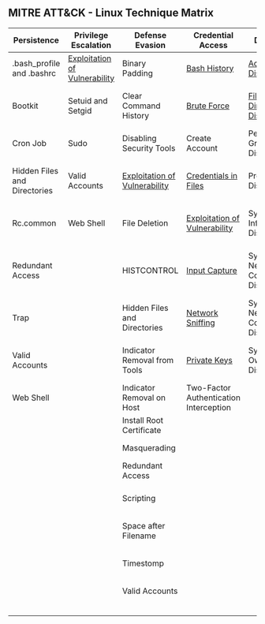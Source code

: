 ## MITRE ATT&CK - Linux Technique Matrix

| Persistence                  | Privilege Escalation                                                                              | Defense Evasion                                                                              | Credential Access                                                                              | Discovery                                                                            | Lateral Movement                                                                                | Execution                | Collection                                              | Exfiltration                                  | Command and Control                     | 
|------------------------------|---------------------------------------------------------------------------------------------------|----------------------------------------------------------------------------------------------|------------------------------------------------------------------------------------------------|--------------------------------------------------------------------------------------|-------------------------------------------------------------------------------------------------|--------------------------|---------------------------------------------------------|-----------------------------------------------|-----------------------------------------| 
| .bash_profile and .bashrc    | [Exploitation of Vulnerability](Techniques/Privilege_escalation/Exploitation_of_vulnerability.md) | Binary Padding                                                                               | [Bash History](Techniques/Credential_access/Bash_history.md)                                   | [Account Discovery](Techniques/Discovery/Account_discovery.md)                       | Application Deployment Software                                                                 | Command-Line Interface   | Audio Capture                                           | Automated Exfiltration                        | Commonly Used Port                      | 
| Bootkit                      | Setuid and Setgid                                                                                 | Clear Command History                                                                        | [Brute Force](Techniques/Credential_access/Brute_force.md)                                     | [File and Directory Discovery](Techniques/Discovery/File_and_directory_discovery.md) | [Exploitation of Vulnerability](Techniques/Lateral_movement/Exploitation_of_vulnerability.md)   | Graphical User Interface | Automated Collection                                    | Data Compressed                               | Communication Through Removable Media   | 
| Cron Job                     | Sudo                                                                                              | Disabling Security Tools                                                                     | Create Account                                                                                 | Permission Groups Discovery                                                          | Remote File Copy                                                                                | Scripting                | Clipboard Data                                          | Data Encrypted                                | Connection Proxy                        | 
| Hidden Files and Directories | Valid Accounts                                                                                    | [Exploitation of Vulnerability](Techniques/Defense_evasion/Exploitation_of_vulnerability.md) | [Credentials in Files](Techniques/Credential_access/Credentials_in_files.md)                   | Process Discovery                                                                    | Remote Services                                                                                 | Source                   | Data Staged                                             | Data Transfer Size Limits                     | Custom Command and Control Protocol     | 
| Rc.common                    | Web Shell                                                                                         | File Deletion                                                                                | [Exploitation of Vulnerability](Techniques/Credential_access/Exploitation_of_vulnerability.md) | System Information Discovery                                                         | Third-party Software                                                                            | Space after Filename     | Data from Local System                                  | Exfiltration Over Alternative Protocol        | Custom Cryptographic Protocol           | 
| Redundant Access             |                                                                                                   | HISTCONTROL                                                                                  | [Input Capture](Techniques/Credential_access/Input_capture.md)                                 | System Network Configuration Discovery                                               |                                                                                                 | Third-party Software     | Data from Network Shared Drive                          | Exfiltration Over Command and Control Channel | Data Encoding                           | 
| Trap                         |                                                                                                   | Hidden Files and Directories                                                                 | [Network Sniffing](Techniques/Credential_access/Network_sniffing.md)                           | System Network Connections Discovery                                                 |                                                                                                 | Trap                     | Data from Removable Media                               | Exfiltration Over Other Network Medium        | Data Obfuscation                        | 
| Valid Accounts               |                                                                                                   | Indicator Removal from Tools                                                                 | [Private Keys](Techniques/Credential_access/Private_keys.md)                                   | System Owner/User Discovery                                                          |                                                                                                 |                          | [Input Capture](Techniques/Collection/Input_capture.md) | Exfiltration Over Physical Medium             | Fallback Channels                       | 
| Web Shell                    |                                                                                                   | Indicator Removal on Host                                                                    | Two-Factor Authentication Interception                                                         |                                                                                      |                                                                                                 |                          | Screen Capture                                          | Scheduled Transfer                            | Multi-Stage Channels                    | 
|                              |                                                                                                   | Install Root Certificate                                                                     |                                                                                                |                                                                                      |                                                                                                 |                          |                                                         |                                               | Multiband Communication                 | 
|                              |                                                                                                   | Masquerading                                                                                 |                                                                                                |                                                                                      |                                                                                                 |                          |                                                         |                                               | Multilayer Encryption                   | 
|                              |                                                                                                   | Redundant Access                                                                             |                                                                                                |                                                                                      |                                                                                                 |                          |                                                         |                                               | Remote File Copy                        | 
|                              |                                                                                                   | Scripting                                                                                    |                                                                                                |                                                                                      |                                                                                                 |                          |                                                         |                                               | Standard Application Layer Protocol     | 
|                              |                                                                                                   | Space after Filename                                                                         |                                                                                                |                                                                                      |                                                                                                 |                          |                                                         |                                               | Standard Cryptographic Protocol         | 
|                              |                                                                                                   | Timestomp                                                                                    |                                                                                                |                                                                                      |                                                                                                 |                          |                                                         |                                               | Standard Non-Application Layer Protocol | 
|                              |                                                                                                   | Valid Accounts                                                                               |                                                                                                |                                                                                      |                                                                                                 |                          |                                                         |                                               | Uncommonly Used Port                    | 
|                              |                                                                                                   |                                                                                              |                                                                                                |                                                                                      |                                                                                                 |                          |                                                         |                                               | Web Service                             | 

